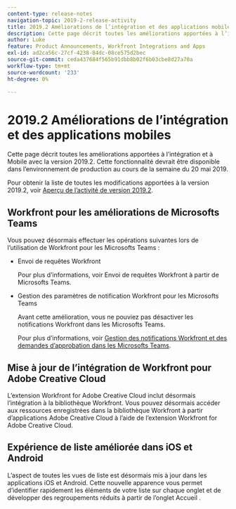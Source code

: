 ```yaml
---
content-type: release-notes
navigation-topic: 2019-2-release-activity
title: 2019.2 Améliorations de l’intégration et des applications mobiles
description: Cette page décrit toutes les améliorations apportées à l’intégration et à Mobile avec la version 2019.2. Cette fonctionnalité devrait être disponible dans l’environnement de production au cours de la semaine du 20 mai 2019.
author: Luke
feature: Product Announcements, Workfront Integrations and Apps
exl-id: ad2ca56c-27cf-4238-84dc-08ce575d2bec
source-git-commit: ceda437684f565b91dbb8b02f6b03cbe8d27a70a
workflow-type: tm+mt
source-wordcount: '233'
ht-degree: 0%

---
```


# 2019.2 Améliorations de l’intégration et des applications mobiles

Cette page décrit toutes les améliorations apportées à l’intégration et à Mobile avec la version 2019.2. Cette fonctionnalité devrait être disponible dans l’environnement de production au cours de la semaine du 20 mai 2019.

Pour obtenir la liste de toutes les modifications apportées à la version 2019.2, voir [Aperçu de l’activité de version 2019.2](../../../../product-announcements/product-releases/quarterly-release-archive/2019.2-release-activity/2019.2-release-activity-overview.md).

## Workfront pour les améliorations de Microsofts Teams

Vous pouvez désormais effectuer les opérations suivantes lors de l’utilisation de Workfront pour les Microsofts Teams :

* Envoi de requêtes Workfront

   Pour plus d’informations, voir Envoi de requêtes Workfront à partir de Microsofts Teams.

* Gestion des paramètres de notification Workfront pour les Microsofts Teams

   Avant cette amélioration, vous ne pouviez pas désactiver les notifications Workfront dans les Microsofts Teams.

   Pour plus d’informations, voir [Gestion des notifications Workfront et des demandes d’approbation dans les Microsofts Teams](../../../../workfront-integrations-and-apps/using-workfront-with-microsoft-teams/manage-wf-notifications-approval-requests-ms-teams.md).

## Mise à jour de l’intégration de Workfront pour Adobe Creative Cloud

L’extension Workfront for Adobe Creative Cloud inclut désormais l’intégration à la bibliothèque Workfront. Vous pouvez désormais accéder aux ressources enregistrées dans la bibliothèque Workfront à partir d’applications Adobe Creative Cloud à l’aide de l’extension Workfront for Adobe Creative Cloud.

## Expérience de liste améliorée dans iOS et Android

L’aspect de toutes les vues de liste est désormais mis à jour dans les applications iOS et Android. Cette nouvelle apparence vous permet d’identifier rapidement les éléments de votre liste sur chaque onglet et de développer des regroupements réduits à partir de l’onglet Accueil .

